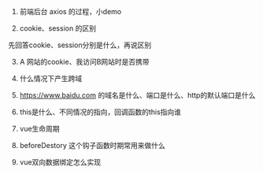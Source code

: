 1. 前端后台 axios 的过程，小demo

2. cookie、session 的区别

先回答cookie、session分别是什么，再说区别

3. A 网站的cookie、我访问B网站时是否携带

4. 什么情况下产生跨域

5. https://www.baidu.com 的域名是什么、端口是什么、http的默认端口是什么

6. this是什么、不同情况的指向，回调函数的this指向谁

7. vue生命周期

8. beforeDestory 这个钩子函数时期常用来做什么

9. vue双向数据绑定怎么实现
